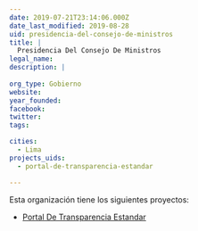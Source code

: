 ```yaml
---
date: 2019-07-21T23:14:06.000Z
date_last_modified: 2019-08-28
uid: presidencia-del-consejo-de-ministros
title: |
  Presidencia Del Consejo De Ministros
legal_name: 
description: |
  
org_type: Gobierno
website: 
year_founded: 
facebook: 
twitter: 
tags:

cities: 
  - Lima
projects_uids:
  - portal-de-transparencia-estandar

---
```


Esta organización tiene los siguientes proyectos:

- [Portal De Transparencia Estandar](/proyectos/portal-de-transparencia-estandar)
